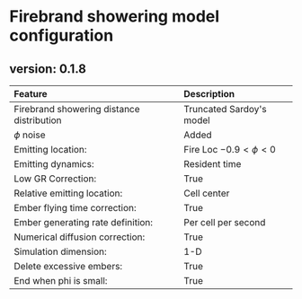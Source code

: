 # Firebrand showering model configuration
## version: 0.1.8

|Feature|Description|
|:---|:---|
|Firebrand showering distance distribution |Truncated Sardoy's model|
|$\phi$ noise                              |Added|
|Emitting location:                         |Fire Loc $-0.9<\phi<0$|
|Emitting dynamics:                          |Resident time|
|Low GR Correction:                          |True|
|Relative emitting location:                 |Cell center|
|Ember flying time correction:               |True|
|Ember generating rate definition:           |Per cell per second|
|Numerical diffusion correction:             |True|
|Simulation dimension:                       |1-D|
|Delete excessive embers:                    |True|
|End when phi is small:                      |True|

